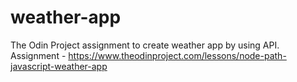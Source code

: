 # weather-app
The Odin Project assignment to create weather app by using API.
Assignment - https://www.theodinproject.com/lessons/node-path-javascript-weather-app
